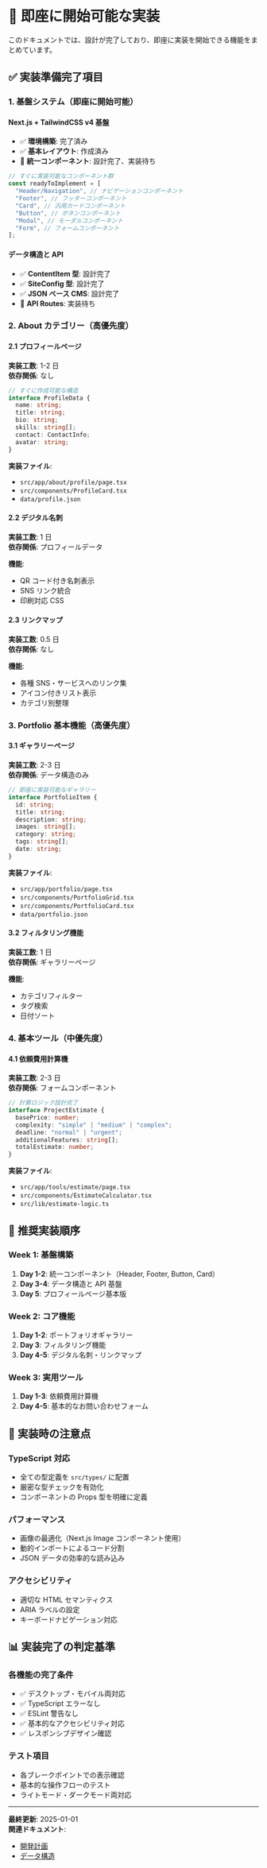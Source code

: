 # 🚀 即座に開始可能な実装

このドキュメントでは、設計が完了しており、即座に実装を開始できる機能をまとめています。

## ✅ 実装準備完了項目

### 1. 基盤システム（即座に開始可能）

#### Next.js + TailwindCSS v4 基盤

- ✅ **環境構築**: 完了済み
- ✅ **基本レイアウト**: 作成済み
- 🔄 **統一コンポーネント**: 設計完了、実装待ち

```typescript
// すぐに実装可能なコンポーネント群
const readyToImplement = [
  "Header/Navigation", // ナビゲーションコンポーネント
  "Footer", // フッターコンポーネント
  "Card", // 汎用カードコンポーネント
  "Button", // ボタンコンポーネント
  "Modal", // モーダルコンポーネント
  "Form", // フォームコンポーネント
];
```

#### データ構造と API

- ✅ **ContentItem 型**: 設計完了
- ✅ **SiteConfig 型**: 設計完了
- ✅ **JSON ベース CMS**: 設計完了
- 🔄 **API Routes**: 実装待ち

### 2. About カテゴリー（高優先度）

#### 2.1 プロフィールページ

**実装工数**: 1-2 日  
**依存関係**: なし

```typescript
// すぐに作成可能な構造
interface ProfileData {
  name: string;
  title: string;
  bio: string;
  skills: string[];
  contact: ContactInfo;
  avatar: string;
}
```

**実装ファイル**:

- `src/app/about/profile/page.tsx`
- `src/components/ProfileCard.tsx`
- `data/profile.json`

#### 2.2 デジタル名刺

**実装工数**: 1 日  
**依存関係**: プロフィールデータ

**機能**:

- QR コード付き名刺表示
- SNS リンク統合
- 印刷対応 CSS

#### 2.3 リンクマップ

**実装工数**: 0.5 日  
**依存関係**: なし

**機能**:

- 各種 SNS・サービスへのリンク集
- アイコン付きリスト表示
- カテゴリ別整理

### 3. Portfolio 基本機能（高優先度）

#### 3.1 ギャラリーページ

**実装工数**: 2-3 日  
**依存関係**: データ構造のみ

```typescript
// 即座に実装可能なギャラリー
interface PortfolioItem {
  id: string;
  title: string;
  description: string;
  images: string[];
  category: string;
  tags: string[];
  date: string;
}
```

**実装ファイル**:

- `src/app/portfolio/page.tsx`
- `src/components/PortfolioGrid.tsx`
- `src/components/PortfolioCard.tsx`
- `data/portfolio.json`

#### 3.2 フィルタリング機能

**実装工数**: 1 日  
**依存関係**: ギャラリーページ

**機能**:

- カテゴリフィルター
- タグ検索
- 日付ソート

### 4. 基本ツール（中優先度）

#### 4.1 依頼費用計算機

**実装工数**: 2-3 日  
**依存関係**: フォームコンポーネント

```typescript
// 計算ロジック設計完了
interface ProjectEstimate {
  basePrice: number;
  complexity: "simple" | "medium" | "complex";
  deadline: "normal" | "urgent";
  additionalFeatures: string[];
  totalEstimate: number;
}
```

**実装ファイル**:

- `src/app/tools/estimate/page.tsx`
- `src/components/EstimateCalculator.tsx`
- `src/lib/estimate-logic.ts`

## 🎯 推奨実装順序

### Week 1: 基盤構築

1. **Day 1-2**: 統一コンポーネント（Header, Footer, Button, Card）
2. **Day 3-4**: データ構造と API 基盤
3. **Day 5**: プロフィールページ基本版

### Week 2: コア機能

1. **Day 1-2**: ポートフォリオギャラリー
2. **Day 3**: フィルタリング機能
3. **Day 4-5**: デジタル名刺・リンクマップ

### Week 3: 実用ツール

1. **Day 1-3**: 依頼費用計算機
2. **Day 4-5**: 基本的なお問い合わせフォーム

## 🔧 実装時の注意点

### TypeScript 対応

- 全ての型定義を `src/types/` に配置
- 厳密な型チェックを有効化
- コンポーネントの Props 型を明確に定義

### パフォーマンス

- 画像の最適化（Next.js Image コンポーネント使用）
- 動的インポートによるコード分割
- JSON データの効率的な読み込み

### アクセシビリティ

- 適切な HTML セマンティクス
- ARIA ラベルの設定
- キーボードナビゲーション対応

## 📊 実装完了の判定基準

### 各機能の完了条件

- ✅ デスクトップ・モバイル両対応
- ✅ TypeScript エラーなし
- ✅ ESLint 警告なし
- ✅ 基本的なアクセシビリティ対応
- ✅ レスポンシブデザイン確認

### テスト項目

- 各ブレークポイントでの表示確認
- 基本的な操作フローのテスト
- ライトモード・ダークモード両対応

---

**最終更新**: 2025-01-01  
**関連ドキュメント**:

- [開発計画](../04-development/phase-planning.md)
- [データ構造](../02-architecture/data-structure.md)
